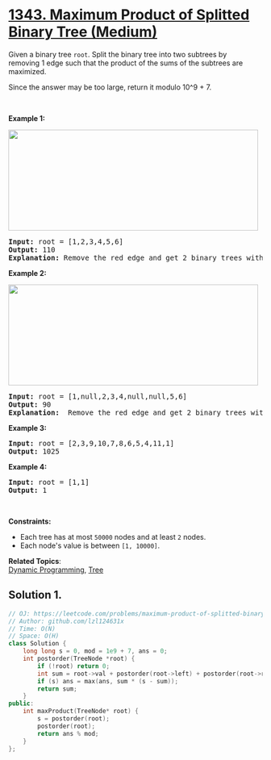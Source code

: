 # [1343. Maximum Product of Splitted Binary Tree (Medium)](https://leetcode.com/problems/maximum-product-of-splitted-binary-tree/)

<p>Given a binary tree <code>root</code>.&nbsp;Split the binary tree into two subtrees by removing&nbsp;1 edge such that the product of the sums of the subtrees are maximized.</p>

<p>Since the answer&nbsp;may be too large,&nbsp;return it modulo&nbsp;10^9 + 7.</p>

<p>&nbsp;</p>
<p><strong>Example 1:</strong></p>

<p><strong><img alt="" src="https://assets.leetcode.com/uploads/2020/01/21/sample_1_1699.png" style="width: 495px; height: 200px;"></strong></p>

<pre><strong>Input:</strong> root = [1,2,3,4,5,6]
<strong>Output:</strong> 110
<strong>Explanation:</strong> Remove the red edge and get 2 binary trees with sum 11 and 10. Their product is 110 (11*10)
</pre>

<p><strong>Example 2:</strong></p>

<p><img alt="" src="https://assets.leetcode.com/uploads/2020/01/21/sample_2_1699.png" style="width: 495px; height: 200px;"></p>

<pre><strong>Input:</strong> root = [1,null,2,3,4,null,null,5,6]
<strong>Output:</strong> 90
<strong>Explanation:</strong>  Remove the red edge and get 2 binary trees with sum 15 and 6.Their product is 90 (15*6)
</pre>

<p><strong>Example 3:</strong></p>

<pre><strong>Input:</strong> root = [2,3,9,10,7,8,6,5,4,11,1]
<strong>Output:</strong> 1025
</pre>

<p><strong>Example 4:</strong></p>

<pre><strong>Input:</strong> root = [1,1]
<strong>Output:</strong> 1
</pre>

<p>&nbsp;</p>
<p><strong>Constraints:</strong></p>

<ul>
	<li>Each tree has at most <code>50000</code> nodes and at least <code>2</code> nodes.</li>
	<li>Each node's value is between <code>[1, 10000]</code>.</li>
</ul>

**Related Topics**:  
[Dynamic Programming](https://leetcode.com/tag/dynamic-programming/), [Tree](https://leetcode.com/tag/tree/)

## Solution 1.

```cpp
// OJ: https://leetcode.com/problems/maximum-product-of-splitted-binary-tree/
// Author: github.com/lzl124631x
// Time: O(N)
// Space: O(H)
class Solution {
    long long s = 0, mod = 1e9 + 7, ans = 0;
    int postorder(TreeNode *root) {
        if (!root) return 0;
        int sum = root->val + postorder(root->left) + postorder(root->right);
        if (s) ans = max(ans, sum * (s - sum));
        return sum;
    }
public:
    int maxProduct(TreeNode* root) {
        s = postorder(root);
        postorder(root);
        return ans % mod;
    }
};
```